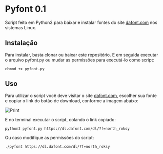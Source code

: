 # Pyfont 0.1
Script feito em Python3 para baixar e instalar fontes do site [dafont.com](https://www.dafont.com/) nos sistemas Linux.

## Instalação
Para instalar, basta clonar ou baixar este repositório. E em seguida executar o arquivo pyfont.py
ou mudar as permissões para executá-lo como script:

```
chmod +x pyfont.py
```

## Uso
Para utilizar o script você deve visitar o site [dafont.com](https://www.dafont.com/), escolher sua fonte e
copiar o link do botão de download, conforme a imagem abaixo:

![Print](https://i.imgur.com/RB1tehR.png)

E no terminal executar o script, colando o link copiado:

```
python3 pyfont.py https://dl.dafont.com/dl/?f=north_roksy
```
Ou caso modifique as permissões do script:

```
./pyfont https://dl.dafont.com/dl/?f=north_roksy
```
